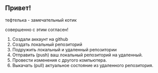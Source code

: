 ## Привет!

тефтелька - замечательный котик

совершенно с этим согласен!

1. Создали аккаунт на github
2. Создать локальный репозиторий
3. Подружить локальный и удаленный репозитории
4. Отправить (push) ваш локальный репозиторий на удаленный.
5.  Провести изменения с другого компьютера.
6. Выкачать (pull) актуальное состояние из удаленного репозитория.
